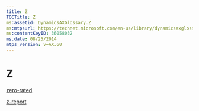 ```yaml
---
title: Z
TOCTitle: Z
ms:assetid: DynamicsAXGlossary.Z
ms:mtpsurl: https://technet.microsoft.com/en-us/library/dynamicsaxglossary.z(v=AX.60)
ms:contentKeyID: 36058032
ms.date: 08/25/2014
mtps_version: v=AX.60
---
```


# Z

[zero-rated](zero-rated.md)

[z-report](z-report.md)

  



